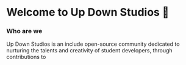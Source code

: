 # Welcome to Up Down Studios 🔮

### Who are we

Up Down Studios is an include open-source community dedicated to nurturing the talents and creativity of student developers, through contributions to 
